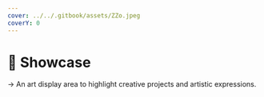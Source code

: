 ```yaml
---
cover: ../../.gitbook/assets/ZZo.jpeg
coverY: 0
---
```


# 📍 Showcase

→ An art display area to highlight creative projects and artistic expressions.

